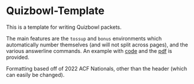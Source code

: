 # Quizbowl-Template
This is a template for writing Quizbowl packets.

The main features are the `tossup` and `bonus` environments which automatically number themselves (and will not split across pages), and the various answerline commands. An example with [code](./example.tex) and the [pdf](./example.pdf) is provided.

Formatting based off of 2022 ACF Nationals, other than the header (which can easily be changed).
